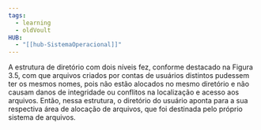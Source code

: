```yaml
---
tags:
  - learning
  - oldVoult
HUB:
  - "[[hub-SistemaOperacional]]"
---
```

A estrutura de diretório com dois níveis fez, conforme destacado na Figura 3.5, com que arquivos criados por contas de usuários distintos pudessem ter os mesmos nomes, pois não estão alocados no mesmo diretório e não causam danos de integridade ou conflitos na localização e acesso aos arquivos. Então, nessa estrutura, o diretório do usuário aponta para a sua respectiva área de alocação de arquivos, que foi destinada pelo próprio sistema de arquivos.
